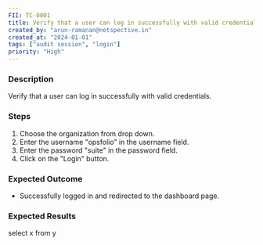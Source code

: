 ```yaml
---
FII: TC-0001
title: Verify that a user can log in successfully with valid credentials.
created_by: "arun-ramanan@netspective.in"
created_at: "2024-01-01"
tags: ["audit session", "login"]
priority: "High"
---
```

### Description
Verify that a user can log in successfully with valid credentials.

### Steps

1. Choose the organization from drop down.
2. Enter the username "opsfolio" in the username field.
2. Enter the password "suite" in the password field.
3. Click on the "Login" button.

### Expected Outcome

- Successfully logged in and redirected to the dashboard page.

### Expected Results
<query-result>select x from y</query-result>